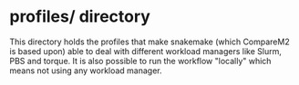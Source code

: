 # profiles/ directory

This directory holds the profiles that make snakemake (which CompareM2 is based upon) able to deal with different workload managers like Slurm, PBS and torque. It is also possible to run the workflow "locally" which means not using any workload manager. 

